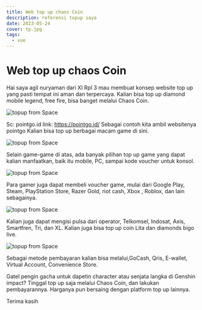 ```yaml
---
title: Web top up chaos Coin
description: referensi topup saya
date: 2023-05-24
cover: tp.jpg
tags:
  - vue
---
```


# Web top up chaos Coin

Hai saya agil nuryaman dari XI Rpl 3 mau membuat konsep website top up yang pasti tempat ini aman dan terpercaya. Kalian bisa top up diamond mobile legend, free fire, bisa banget melalui Chaos Coin.

![topup from Space](/images/blog/tp.jpg)

Sc: pointgo.id link: https://pointgo.id/
Sebagai contoh kita ambil websitenya pointgo
Kalian bisa top up berbagai macam game di sini. 

![topup from Space](/images/blog/ti.jpg)

Selain game-game di atas, ada banyak pilihan top up game yang dapat kalian manfaatkan, baik itu mobile, PC, sampai kode voucher untuk konsol.

![topup from Space](/images/blog/tg.jpg)

Para gamer juga dapat membeli voucher game, mulai dari Google Play, Steam, PlayStation Store, Razer Gold, riot cash, Xbox , Roblox, dan lain sebagainya.

![topup from Space](/images/blog/i.jpg)

Kalian juga dapat mengisi pulsa dari operator, Telkomsel, Indosat, Axis, Smartfren, Tri, dan XL. Kalian juga bisa top up coin Lita dan diamonds bigo live.

![topup from Space](/images/blog/p.jpg)

Sebagai metode pembayaran kalian bisa melalui,GoCash, Qris, E-wallet, Virtual Account, Convenience Store.

Gatel pengin gacha untuk dapetin character atau senjata langka di Genshin impact? Tinggal top up saja melalui Chaos Coin, dan lakukan pembayarannya. Harganya pun bersaing dengan platform top up lainnya. 

Terima kasih 
